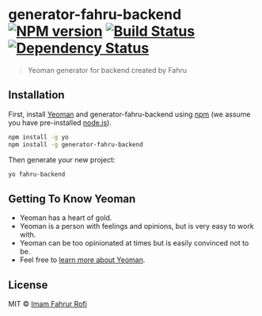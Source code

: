 # generator-fahru-backend [![NPM version][npm-image]][npm-url] [![Build Status][travis-image]][travis-url] [![Dependency Status][daviddm-image]][daviddm-url]
> Yeoman generator for backend created by Fahru

## Installation

First, install [Yeoman](http://yeoman.io) and generator-fahru-backend using [npm](https://www.npmjs.com/) (we assume you have pre-installed [node.js](https://nodejs.org/)).

```bash
npm install -g yo
npm install -g generator-fahru-backend
```

Then generate your new project:

```bash
yo fahru-backend
```

## Getting To Know Yeoman

 * Yeoman has a heart of gold.
 * Yeoman is a person with feelings and opinions, but is very easy to work with.
 * Yeoman can be too opinionated at times but is easily convinced not to be.
 * Feel free to [learn more about Yeoman](http://yeoman.io/).

## License

MIT © [Imam Fahrur Rofi](https://fahru.my.id)


[npm-image]: https://badge.fury.io/js/generator-fahru-backend.svg
[npm-url]: https://npmjs.org/package/generator-fahru-backend
[travis-image]: https://travis-ci.com/masfahru/generator-fahru-backend.svg?branch=master
[travis-url]: https://travis-ci.com/masfahru/generator-fahru-backend
[daviddm-image]: https://david-dm.org/masfahru/generator-fahru-backend.svg?theme=shields.io
[daviddm-url]: https://david-dm.org/masfahru/generator-fahru-backend
